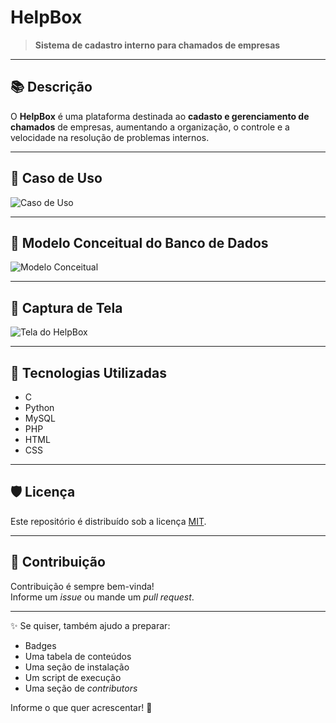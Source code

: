 # HelpBox

> **Sistema de cadastro interno para chamados de empresas**  

---

## 📚 Descrição

O **HelpBox** é uma plataforma destinada ao **cadasto e gerenciamento de chamados** de empresas, aumentando a organização, o controle e a velocidade na resolução de problemas internos.  

---

## 🔹 Caso de Uso

![Caso de Uso](https://github.com/user-attachments/assets/14961362-c99a-4772-adf4-89b03044e009)

---

## 🔹 Modelo Conceitual do Banco de Dados

![Modelo Conceitual](https://github.com/user-attachments/assets/7eb66917-1ca5-440a-a801-f743a489eb63)

---

## 🔹 Captura de Tela

![Tela do HelpBox](https://github.com/user-attachments/assets/720919c2-420e-4943-9aa6-e503bb8228c4)

---

## 🚀 Tecnologias Utilizadas

- C
- Python
- MySQL
- PHP
- HTML
- CSS

---

## 🛡 Licença

Este repositório é distribuído sob a licença [MIT](LICENSE).

---

## 🤝 Contribuição

Contribuição é sempre bem-vinda!  
Informe um *issue* ou mande um *pull request*.  

---

✨ Se quiser, também ajudo a preparar:  
- Badges
- Uma tabela de conteúdos
- Uma seção de instalação
- Um script de execução
- Uma seção de *contributors*
  
Informe o que quer acrescentar! 🌟

